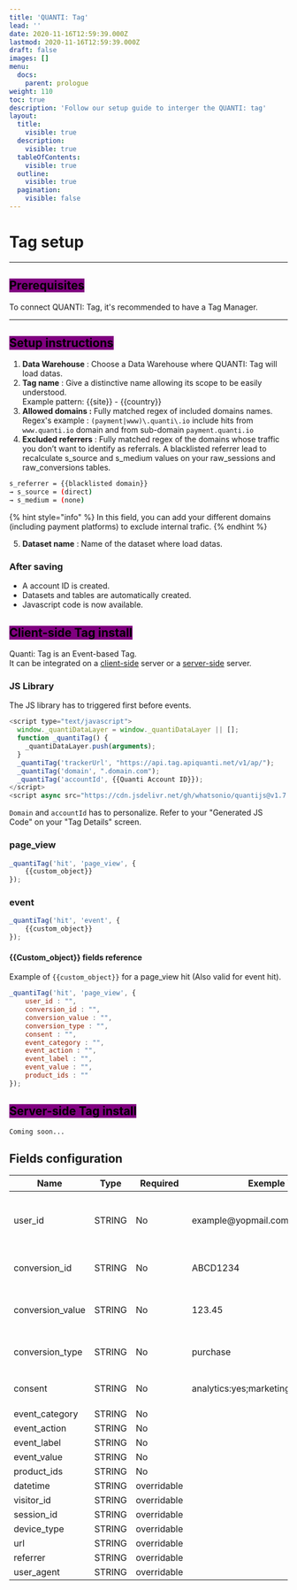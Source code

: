 ```yaml
---
title: 'QUANTI: Tag'
lead: ''
date: 2020-11-16T12:59:39.000Z
lastmod: 2020-11-16T12:59:39.000Z
draft: false
images: []
menu:
  docs:
    parent: prologue
weight: 110
toc: true
description: 'Follow our setup guide to interger the QUANTI: tag'
layout:
  title:
    visible: true
  description:
    visible: true
  tableOfContents:
    visible: true
  outline:
    visible: true
  pagination:
    visible: false
---
```


# Tag setup

***

## <mark style="background-color:purple;">Prerequisites</mark>

To connect QUANTI: Tag, it's recommended to have a Tag Manager.

***

## <mark style="background-color:purple;">Setup instructions</mark>

1. **Data Warehouse** : Choose a Data Warehouse where QUANTI: Tag will load datas.
2. **Tag name** : Give a distinctive name allowing its scope to be easily understood.\
   Example pattern: \{{site\}} - \{{country\}}
3. **Allowed domains :** Fully matched regex of included domains names.\
   Regex's example : `(payment|www)\.quanti\.io` include hits from `www.quanti.io` domain and from sub-domain `payment.quanti.io`
4. **Excluded referrers** : Fully matched regex of the domains whose traffic you don’t want to identify as referrals. A blacklisted referrer lead to recalculate s\_source and s\_medium values on your raw\_sessions and raw\_conversions tables.&#x20;

```bash
s_referrer = {{blacklisted domain}}
→ s_source = (direct)
→ s_medium = (none)
```

{% hint style="info" %}
In this field, you can add your different domains (including payment platforms) to exclude internal trafic.
{% endhint %}

5. **Dataset name** : Name of the dataset where load datas.

### After saving

* A account ID is created.
* Datasets and tables are automatically created.
* Javascript code is now available.

## <mark style="background-color:purple;">Client-side Tag install</mark>

Quanti: Tag is an Event-based Tag.\
It can be integrated on a [client-side](index.md#client-side-installation) server or a [server-side](index.md#server-side-installation) server.

### JS Library

The JS library has to triggered first before events.

```javascript
<script type="text/javascript">
  window._quantiDataLayer = window._quantiDataLayer || [];
  function _quantiTag() {
    _quantiDataLayer.push(arguments);
  }
  _quantiTag('trackerUrl', "https://api.tag.apiquanti.net/v1/ap/");
  _quantiTag('domain', ".domain.com");
  _quantiTag('accountId', {{Quanti Account ID}});
</script>
<script async src="https://cdn.jsdelivr.net/gh/whatsonio/quantijs@v1.7.3/dist/src.min.js"></script>
```

`Domain` and `accountId` has to personalize. Refer to your "Generated JS Code" on your "Tag Details" screen.

### page\_view

```javascript
_quantiTag('hit', 'page_view', {
    {{custom_object}}
});
```

### event

```javascript
_quantiTag('hit', 'event', {
    {{custom_object}}
});
```

#### \{{Custom\_object\}} fields reference

Example of `{{custom_object}}` for a page\_view hit (Also valid for event hit).

```javascript
_quantiTag('hit', 'page_view', {
    user_id : "",
    conversion_id : "",
    conversion_value : "",
    conversion_type : "",
    consent : "",
    event_category : "",
    event_action : "",
    event_label : "",
    event_value : "",
    product_ids : ""
});
```

## <mark style="background-color:purple;">Server-side Tag install</mark>

`Coming soon...`

## Fields configuration

<table><thead><tr><th width="187">Name</th><th width="109">Type</th><th width="119">Required</th><th width="208">Exemple Value</th><th>Description</th></tr></thead><tbody><tr><td>user_id</td><td>STRING</td><td>No</td><td>example@yopmail.com</td><td>The IDD used to recognize a logged-in user</td></tr><tr><td>conversion_id</td><td>STRING</td><td>No</td><td>ABCD1234</td><td>The unique ID of a transaction</td></tr><tr><td>conversion_value</td><td>STRING</td><td>No</td><td>123.45</td><td>The monetary value of the transaction</td></tr><tr><td>conversion_type</td><td>STRING</td><td>No</td><td>purchase</td><td>The conversion type</td></tr><tr><td>consent</td><td>STRING</td><td>No</td><td>analytics:yes;marketing:yes;retargeting:no</td><td>User consent collected</td></tr><tr><td>event_category</td><td>STRING</td><td>No</td><td></td><td></td></tr><tr><td>event_action</td><td>STRING</td><td>No</td><td></td><td></td></tr><tr><td>event_label</td><td>STRING</td><td>No</td><td></td><td></td></tr><tr><td>event_value</td><td>STRING</td><td>No</td><td></td><td></td></tr><tr><td>product_ids</td><td>STRING</td><td>No</td><td></td><td></td></tr><tr><td>datetime</td><td>STRING</td><td>overridable</td><td></td><td></td></tr><tr><td>visitor_id</td><td>STRING</td><td>overridable</td><td></td><td></td></tr><tr><td>session_id</td><td>STRING</td><td>overridable</td><td></td><td></td></tr><tr><td>device_type</td><td>STRING</td><td>overridable</td><td></td><td></td></tr><tr><td>url</td><td>STRING</td><td>overridable</td><td></td><td></td></tr><tr><td>referrer</td><td>STRING</td><td>overridable</td><td></td><td></td></tr><tr><td>user_agent</td><td>STRING</td><td>overridable</td><td></td><td></td></tr></tbody></table>


